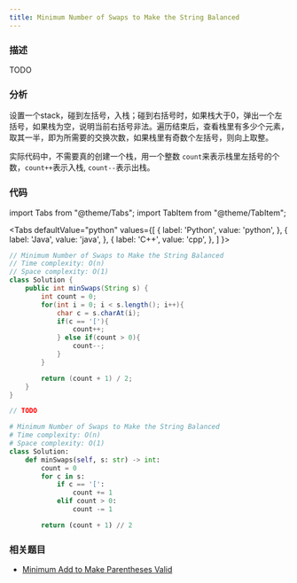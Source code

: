 ```yaml
---
title: Minimum Number of Swaps to Make the String Balanced
---
```


### 描述

TODO

### 分析

设置一个stack，碰到左括号，入栈；碰到右括号时，如果栈大于0，弹出一个左括号，如果栈为空，说明当前右括号非法。遍历结束后，查看栈里有多少个元素，取其一半，即为所需要的交换次数，如果栈里有奇数个左括号，则向上取整。

实际代码中，不需要真的创建一个栈，用一个整数 `count`来表示栈里左括号的个数，`count++`表示入栈, `count--`表示出栈。

### 代码

import Tabs from "@theme/Tabs";
import TabItem from "@theme/TabItem";

<Tabs
defaultValue="python"
values={[
{ label: 'Python', value: 'python', },
{ label: 'Java', value: 'java', },
{ label: 'C++', value: 'cpp', },
]
}>
<TabItem value="java">

```java
// Minimum Number of Swaps to Make the String Balanced
// Time complexity: O(n)
// Space complexity: O(1)
class Solution {
    public int minSwaps(String s) {
        int count = 0;
        for(int i = 0; i < s.length(); i++){
            char c = s.charAt(i);
            if(c == '['){
                count++;
            } else if(count > 0){
                count--;
            }
        }

        return (count + 1) / 2;
    }
}
```

</TabItem>
<TabItem value="cpp">

```cpp
// TODO
```

</TabItem>

<TabItem value="python">

```python
# Minimum Number of Swaps to Make the String Balanced
# Time complexity: O(n)
# Space complexity: O(1)
class Solution:
    def minSwaps(self, s: str) -> int:
        count = 0
        for c in s:
            if c == '[':
                count += 1
            elif count > 0:
                count -= 1

        return (count + 1) // 2
```

</TabItem>
</Tabs>

### 相关题目

- [Minimum Add to Make Parentheses Valid](minimum-add-to-make-parentheses-valid.md)
